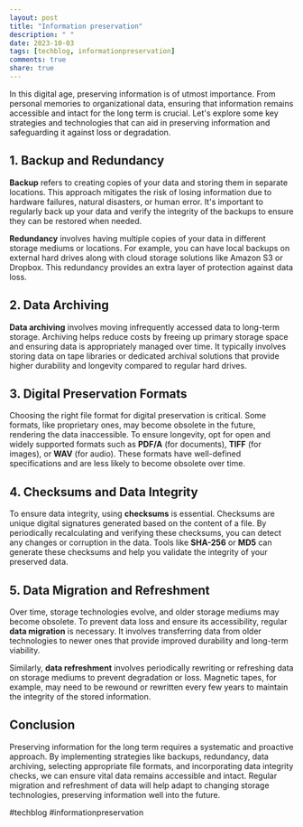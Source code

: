 ```yaml
---
layout: post
title: "Information preservation"
description: " "
date: 2023-10-03
tags: [techblog, informationpreservation]
comments: true
share: true
---
```


In this digital age, preserving information is of utmost importance. From personal memories to organizational data, ensuring that information remains accessible and intact for the long term is crucial. Let's explore some key strategies and technologies that can aid in preserving information and safeguarding it against loss or degradation.

## 1. Backup and Redundancy

**Backup** refers to creating copies of your data and storing them in separate locations. This approach mitigates the risk of losing information due to hardware failures, natural disasters, or human error. It's important to regularly back up your data and verify the integrity of the backups to ensure they can be restored when needed.

**Redundancy** involves having multiple copies of your data in different storage mediums or locations. For example, you can have local backups on external hard drives along with cloud storage solutions like Amazon S3 or Dropbox. This redundancy provides an extra layer of protection against data loss.

## 2. Data Archiving

**Data archiving** involves moving infrequently accessed data to long-term storage. Archiving helps reduce costs by freeing up primary storage space and ensuring data is appropriately managed over time. It typically involves storing data on tape libraries or dedicated archival solutions that provide higher durability and longevity compared to regular hard drives.

## 3. Digital Preservation Formats

Choosing the right file format for digital preservation is critical. Some formats, like proprietary ones, may become obsolete in the future, rendering the data inaccessible. To ensure longevity, opt for open and widely supported formats such as **PDF/A** (for documents), **TIFF** (for images), or **WAV** (for audio). These formats have well-defined specifications and are less likely to become obsolete over time.

## 4. Checksums and Data Integrity

To ensure data integrity, using **checksums** is essential. Checksums are unique digital signatures generated based on the content of a file. By periodically recalculating and verifying these checksums, you can detect any changes or corruption in the data. Tools like **SHA-256** or **MD5** can generate these checksums and help you validate the integrity of your preserved data.

## 5. Data Migration and Refreshment

Over time, storage technologies evolve, and older storage mediums may become obsolete. To prevent data loss and ensure its accessibility, regular **data migration** is necessary. It involves transferring data from older technologies to newer ones that provide improved durability and long-term viability.

Similarly, **data refreshment** involves periodically rewriting or refreshing data on storage mediums to prevent degradation or loss. Magnetic tapes, for example, may need to be rewound or rewritten every few years to maintain the integrity of the stored information.

## Conclusion

Preserving information for the long term requires a systematic and proactive approach. By implementing strategies like backups, redundancy, data archiving, selecting appropriate file formats, and incorporating data integrity checks, we can ensure vital data remains accessible and intact. Regular migration and refreshment of data will help adapt to changing storage technologies, preserving information well into the future.

#techblog #informationpreservation